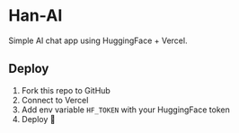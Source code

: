 # Han-AI

Simple AI chat app using HuggingFace + Vercel.

## Deploy
1. Fork this repo to GitHub
2. Connect to Vercel
3. Add env variable `HF_TOKEN` with your HuggingFace token
4. Deploy 🎉
